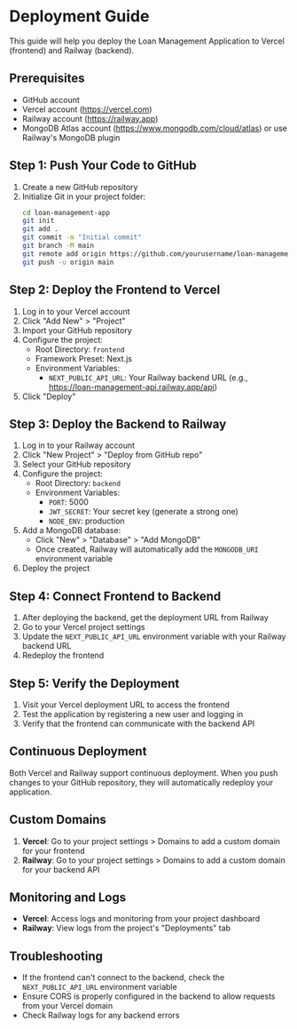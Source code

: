 # Deployment Guide

This guide will help you deploy the Loan Management Application to Vercel (frontend) and Railway (backend).

## Prerequisites

- GitHub account
- Vercel account (https://vercel.com)
- Railway account (https://railway.app)
- MongoDB Atlas account (https://www.mongodb.com/cloud/atlas) or use Railway's MongoDB plugin

## Step 1: Push Your Code to GitHub

1. Create a new GitHub repository
2. Initialize Git in your project folder:
   ```bash
   cd loan-management-app
   git init
   git add .
   git commit -m "Initial commit"
   git branch -M main
   git remote add origin https://github.com/yourusername/loan-management-app.git
   git push -u origin main
   ```

## Step 2: Deploy the Frontend to Vercel

1. Log in to your Vercel account
2. Click "Add New" > "Project"
3. Import your GitHub repository
4. Configure the project:
   - Root Directory: `frontend`
   - Framework Preset: Next.js
   - Environment Variables:
     - `NEXT_PUBLIC_API_URL`: Your Railway backend URL (e.g., https://loan-management-api.railway.app/api)
5. Click "Deploy"

## Step 3: Deploy the Backend to Railway

1. Log in to your Railway account
2. Click "New Project" > "Deploy from GitHub repo"
3. Select your GitHub repository
4. Configure the project:
   - Root Directory: `backend`
   - Environment Variables:
     - `PORT`: 5000
     - `JWT_SECRET`: Your secret key (generate a strong one)
     - `NODE_ENV`: production
5. Add a MongoDB database:
   - Click "New" > "Database" > "Add MongoDB"
   - Once created, Railway will automatically add the `MONGODB_URI` environment variable
6. Deploy the project

## Step 4: Connect Frontend to Backend

1. After deploying the backend, get the deployment URL from Railway
2. Go to your Vercel project settings
3. Update the `NEXT_PUBLIC_API_URL` environment variable with your Railway backend URL
4. Redeploy the frontend

## Step 5: Verify the Deployment

1. Visit your Vercel deployment URL to access the frontend
2. Test the application by registering a new user and logging in
3. Verify that the frontend can communicate with the backend API

## Continuous Deployment

Both Vercel and Railway support continuous deployment. When you push changes to your GitHub repository, they will automatically redeploy your application.

## Custom Domains

1. **Vercel**: Go to your project settings > Domains to add a custom domain for your frontend
2. **Railway**: Go to your project settings > Domains to add a custom domain for your backend API

## Monitoring and Logs

- **Vercel**: Access logs and monitoring from your project dashboard
- **Railway**: View logs from the project's "Deployments" tab

## Troubleshooting

- If the frontend can't connect to the backend, check the `NEXT_PUBLIC_API_URL` environment variable
- Ensure CORS is properly configured in the backend to allow requests from your Vercel domain
- Check Railway logs for any backend errors 